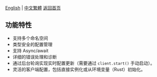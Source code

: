 [English](../en/Features.md) | [中文繁體](../zh-TW/Features.md)
[返回首页](Home.md)

## 功能特性

- 支持多个命名空间
- 类型安全的配置管理
- 支持 Async/await
- 详细的错误处理和诊断
- 通过后台轮询实现实时配置更新（需要通过 `client.start()` 手动启动）。
- 灵活的客户端配置，包括直接实例化或从环境变量（Rust）初始化。
